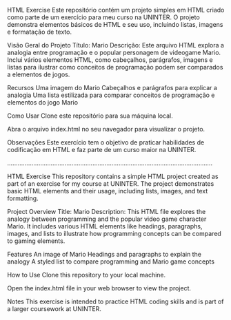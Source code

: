   HTML Exercise
Este repositório contém um projeto simples em HTML criado como parte de um exercício para meu curso na UNINTER. O projeto demonstra elementos básicos de HTML e seu uso, incluindo listas, imagens e formatação de texto.

  Visão Geral do Projeto
Título: Mario
Descrição: Este arquivo HTML explora a analogia entre programação e o popular personagem de videogame Mario. Inclui vários elementos HTML, como cabeçalhos, parágrafos, imagens e listas para ilustrar como conceitos de programação podem ser comparados a elementos de jogos.
  
  Recursos
Uma imagem do Mario
Cabeçalhos e parágrafos para explicar a analogia
Uma lista estilizada para comparar conceitos de programação e elementos do jogo Mario

  Como Usar
Clone este repositório para sua máquina local.

  Abra o arquivo index.html no seu navegador para visualizar o projeto.

  Observações
Este exercício tem o objetivo de praticar habilidades de codificação em HTML e faz parte de um curso maior na UNINTER.

 ......................................................................................................................
  
  HTML Exercise
This repository contains a simple HTML project created as part of an exercise for my course at UNINTER. The project demonstrates basic HTML elements and their usage, including lists, images, and text formatting.

  Project Overview
Title: Mario
Description: This HTML file explores the analogy between programming and the popular video game character Mario. It includes various HTML elements like headings, paragraphs, images, and lists to illustrate how programming concepts can be compared to gaming elements.

  Features
An image of Mario
Headings and paragraphs to explain the analogy
A styled list to compare programming and Mario game concepts

  How to Use
Clone this repository to your local machine.

Open the index.html file in your web browser to view the project.

  Notes
This exercise is intended to practice HTML coding skills and is part of a larger coursework at UNINTER.

